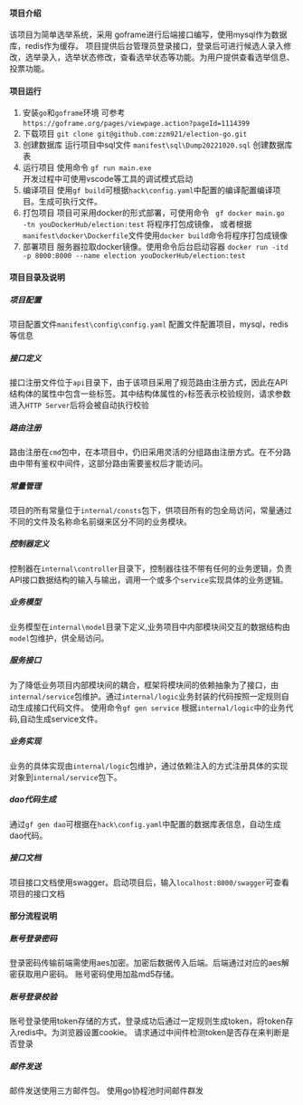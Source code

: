 #### 项目介绍
该项目为简单选举系统，采用 goframe进行后端接口编写，使用mysql作为数据库，redis作为缓存。
项目提供后台管理员登录接口，登录后可进行候选人录入修改，选举录入，选举状态修改，查看选举状态等功能。为用户提供查看选举信息、投票功能。

#### 项目运行
1. 安装`go`和`goframe`环境
可参考`https://goframe.org/pages/viewpage.action?pageId=1114399`
2. 下载项目
`git clone git@github.com:zzm921/election-go.git`
3. 创建数据库
运行项目中sql文件 `manifest\sql\Dump20221020.sql` 创建数据库表
4. 运行项目
使用命令
`gf run main.exe`   
开发过程中可使用vscode等工具的调试模式启动
5. 编译项目
使用`gf build`可根据`hack\config.yaml`中配置的编译配置编译项目。生成可执行文件。
6. 打包项目
项目可采用docker的形式部署，可使用命令
` gf docker main.go  -tn youDockerHub/election:test` 将程序打包成镜像，
或者根据`manifest\docker\Dockerfile`文件使用`docker build`命令将程序打包成镜像
7. 部署项目
服务器拉取docker镜像。使用命令后台启动容器
`docker run -itd -p 8000:8000 --name election youDockerHub/election:test`

#### 项目目录及说明
##### 项目配置
项目配置文件`manifest\config\config.yaml` 配置文件配置项目，mysql，redis等信息

##### 接口定义
接口注册文件位于`api`目录下，由于该项目采用了规范路由注册方式，因此在API结构体的属性中包含一些标签。其中结构体属性的`v`标签表示校验规则，请求参数进入`HTTP Server`后将会被自动执行校验

##### 路由注册
路由注册在`cmd`包中，在本项目中，仍旧采用灵活的分组路由注册方式。在不分路由中带有鉴权中间件，这部分路由需要鉴权后才能访问。

##### 常量管理
项目的所有常量位于`internal/consts`包下，供项目所有的包全局访问，常量通过不同的文件及名称命名前缀来区分不同的业务模块。

##### 控制器定义
控制器在`internal\controller`目录下，控制器往往不带有任何的业务逻辑，负责API接口数据结构的输入与输出，调用一个或多个`service`实现具体的业务逻辑。

##### 业务模型
业务模型在`internal\model`目录下定义,业务项目中内部模块间交互的数据结构由`model`包维护，供全局访问。


##### 服务接口
为了降低业务项目内部模块间的耦合，框架将模块间的依赖抽象为了接口，由`internal/service`包维护。通过`internal/logic`业务封装的代码按照一定规则自动生成接口代码文件。
使用命令`gf gen service` 根据`internal/logic`中的业务代码,自动生成service文件。

##### 业务实现
业务的具体实现由`internal/logic`包维护，通过依赖注入的方式注册具体的实现对象到`internal/service`包下。

##### dao代码生成
通过`gf gen dao`可根据在`hack\config.yaml`中配置的数据库表信息，自动生成dao代码。

##### 接口文档
项目接口文档使用swagger。启动项目后，输入`localhost:8000/swagger`可查看项目的接口文档

#### 部分流程说明
##### 账号登录密码
登录密码传输前端需使用aes加密。加密后数据传入后端。后端通过对应的aes解密获取用户密码。
账号密码使用加盐md5存储。
##### 账号登录校验
账号登录使用token存储的方式，登录成功后通过一定规则生成token，将token存入redis中。为浏览器设置cookie。
请求通过中间件检测token是否存在来判断是否登录
##### 邮件发送
邮件发送使用三方邮件包。
使用go协程池时间邮件群发
